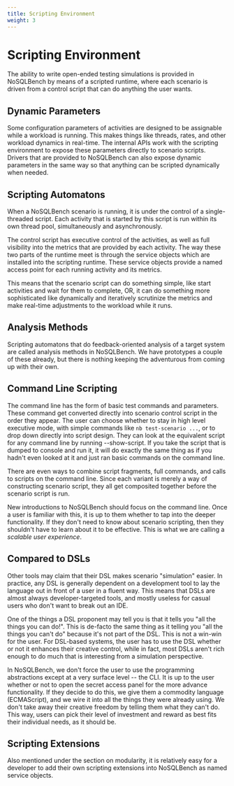 ```yaml
---
title: Scripting Environment
weight: 3
---
```


# Scripting Environment

The ability to write open-ended testing simulations is provided in
NoSQLBench by means of a scripted runtime, where each scenario is driven
from a control script that can do anything the user wants.

## Dynamic Parameters

Some configuration parameters of activities are designed to be assignable
while a workload is running. This makes things like threads, rates, and
other workload dynamics in real-time. The internal APIs work with the
scripting environment to expose these parameters directly to scenario
scripts. Drivers that are provided to NoSQLBench can also expose dynamic
parameters in the same way so that anything can be scripted dynamically
when needed.

## Scripting Automatons

When a NoSQLBench scenario is running, it is under the control of a
single-threaded script. Each activity that is started by this script is
run within its own thread pool, simultaneously and asynchronously.

The control script has executive control of the activities, as well as
full visibility into the metrics that are provided by each activity. The
way these two parts of the runtime meet is through the service objects
which are installed into the scripting runtime. These service objects
provide a named access point for each running activity and its metrics.

This means that the scenario script can do something simple, like start
activities and wait for them to complete, OR, it can do something more
sophisticated like dynamically and iteratively scrutinize the metrics and
make real-time adjustments to the workload while it runs.

## Analysis Methods

Scripting automatons that do feedback-oriented analysis of a target system
are called analysis methods in NoSQLBench. We have prototypes a couple of
these already, but there is nothing keeping the adventurous from coming up
with their own.

## Command Line Scripting

The command line has the form of basic test commands and parameters. These
command get converted directly into scenario control script in the order
they appear. The user can choose whether to stay in high level executive
mode, with simple commands like `nb test-scenario ...`, or to drop down
directly into script design. They can look at the equivalent script for
any command line by running --show-script. If you take the script that is
dumped to console and run it, it will do exactly the same thing as if you
hadn't even looked at it and just ran basic commands on the command line.

There are even ways to combine script fragments, full commands, and calls
to scripts on the command line. Since each variant is merely a way of
constructing scenario script, they all get composited together before the
scenario script is run.

New introductions to NoSQLBench should focus on the command line. Once a
user is familiar with this, it is up to them whether to tap into the
deeper functionality. If they don't need to know about scenario scripting,
then they shouldn't have to learn about it to be effective. This is what
we are calling a _scalable user experience_.

## Compared to DSLs

Other tools may claim that their DSL makes scenario "simulation" easier.
In practice, any DSL is generally dependent on a development tool to lay
the language out in front of a user in a fluent way. This means that DSLs
are almost always developer-targeted tools, and mostly useless for casual
users who don't want to break out an IDE.

One of the things a DSL proponent may tell you is that it tells you "all
the things you can do!". This is de-facto the same thing as it telling you
"all the things you can't do" because it's not part of the DSL. This is
not a win-win for the user. For DSL-based systems, the user has to use the
DSL whether or not it enhances their creative control, while in fact, most
DSLs aren't rich enough to do much that is interesting from a simulation
perspective.

In NoSQLBench, we don't force the user to use the programming abstractions
except at a very surface level -- the CLI. It is up to the user whether or
not to open the secret access panel for the more advance functionality. If
they decide to do this, we give them a commodity language (ECMAScript),
and we wire it into all the things they were already using. We don't take
away their creative freedom by telling them what they can't do. This way,
users can pick their level of investment and reward as best fits their
individual needs, as it should be.

## Scripting Extensions

Also mentioned under the section on modularity, it is relatively easy for
a developer to add their own scripting extensions into NoSQLBench as named
service objects.

